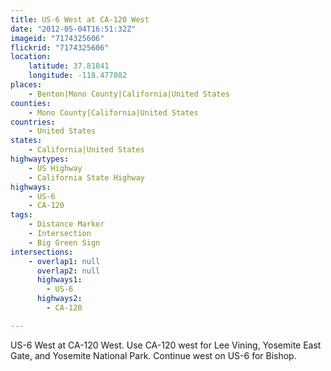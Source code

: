 ```yaml
---
title: US-6 West at CA-120 West
date: "2012-05-04T16:51:32Z"
imageid: "7174325606"
flickrid: "7174325606"
location:
    latitude: 37.81841
    longitude: -118.477082
places:
    - Benton|Mono County|California|United States
counties:
    - Mono County|California|United States
countries:
    - United States
states:
    - California|United States
highwaytypes:
    - US Highway
    - California State Highway
highways:
    - US-6
    - CA-120
tags:
    - Distance Marker
    - Intersection
    - Big Green Sign
intersections:
    - overlap1: null
      overlap2: null
      highways1:
        - US-6
      highways2:
        - CA-120

---
```

US-6 West at CA-120 West.  Use CA-120 west for Lee Vining, Yosemite East Gate, and Yosemite National Park.  Continue west on US-6 for Bishop.